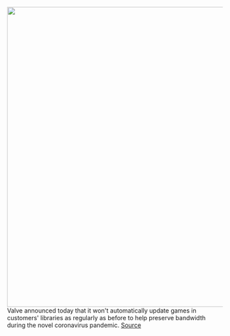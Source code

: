 <img src='https://cdn.vox-cdn.com/thumbor/N4LFrQhmrYu1W3irYqvzVZb-uWU=/0x0:2040x1360/1200x800/filters:focal(857x517:1183x843)/cdn.vox-cdn.com/uploads/chorus_image/image/66577215/acastro_180509_1777_steam_0002.0.jpg' width='700px' /><br/>
Valve announced today that it won't automatically update games in customers' libraries as regularly as before to help preserve bandwidth during the novel coronavirus pandemic.
<a href='https://www.theverge.com/2020/3/30/21200235/valve-delay-steam-auto-updates-preserve-bandwidth-coronavirus'> Source <a/>